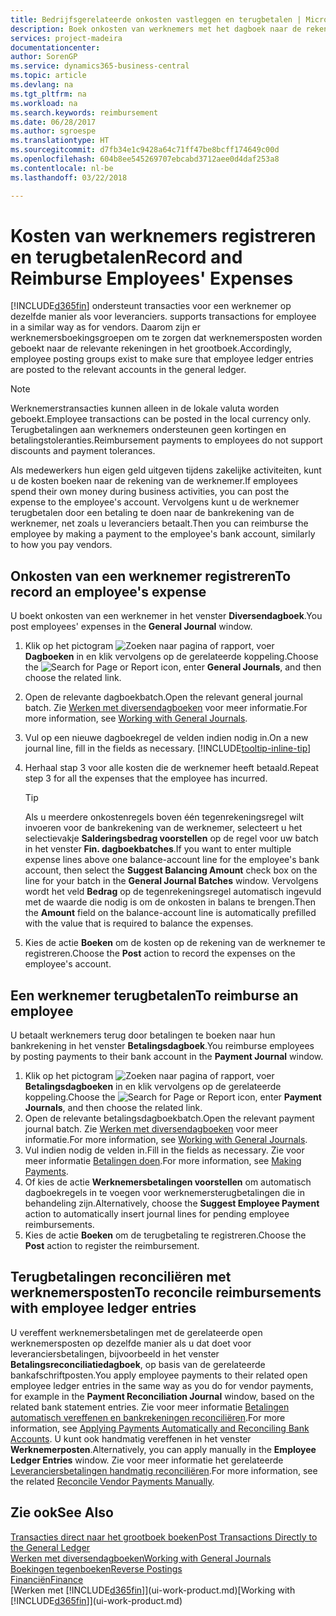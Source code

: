 ```yaml
---
title: Bedrijfsgerelateerde onkosten vastleggen en terugbetalen | Microsoft Docs
description: Boek onkosten van werknemers met het dagboek naar de rekening van de werknemer en boek later een betaling naar de bankrekening van de werknemer om bedrijfgerelateerde onkosten terug te betalen.
services: project-madeira
documentationcenter: 
author: SorenGP
ms.service: dynamics365-business-central
ms.topic: article
ms.devlang: na
ms.tgt_pltfrm: na
ms.workload: na
ms.search.keywords: reimbursement
ms.date: 06/28/2017
ms.author: sgroespe
ms.translationtype: HT
ms.sourcegitcommit: d7fb34e1c9428a64c71ff47be8bcff174649c00d
ms.openlocfilehash: 604b8ee545269707ebcabd3712aee0d4daf253a8
ms.contentlocale: nl-be
ms.lasthandoff: 03/22/2018

---
```

# <a name="record-and-reimburse-employees-expenses"></a><span data-ttu-id="1ca24-103">Kosten van werknemers registreren en terugbetalen</span><span class="sxs-lookup"><span data-stu-id="1ca24-103">Record and Reimburse Employees' Expenses</span></span>
[!INCLUDE[d365fin](includes/d365fin_md.md)]<span data-ttu-id="1ca24-104"> ondersteunt transacties voor een werknemer op dezelfde manier als voor leveranciers.</span><span class="sxs-lookup"><span data-stu-id="1ca24-104"> supports transactions for employee in a similar way as for vendors.</span></span> <span data-ttu-id="1ca24-105">Daarom zijn er werknemersboekingsgroepen om te zorgen dat werknemersposten worden geboekt naar de relevante rekeningen in het grootboek.</span><span class="sxs-lookup"><span data-stu-id="1ca24-105">Accordingly, employee posting groups exist to make sure that employee ledger entries are posted to the relevant accounts in the general ledger.</span></span>

> [!NOTE]  
> <span data-ttu-id="1ca24-106">Werknemerstransacties kunnen alleen in de lokale valuta worden geboekt.</span><span class="sxs-lookup"><span data-stu-id="1ca24-106">Employee transactions can be posted in the local currency only.</span></span> <span data-ttu-id="1ca24-107">Terugbetalingen aan werknemers ondersteunen geen kortingen en betalingstoleranties.</span><span class="sxs-lookup"><span data-stu-id="1ca24-107">Reimbursement payments to employees do not support discounts and payment tolerances.</span></span>

<span data-ttu-id="1ca24-108">Als medewerkers hun eigen geld uitgeven tijdens zakelijke activiteiten, kunt u de kosten boeken naar de rekening van de werknemer.</span><span class="sxs-lookup"><span data-stu-id="1ca24-108">If employees spend their own money during business activities, you can post the expense to the employee's account.</span></span> <span data-ttu-id="1ca24-109">Vervolgens kunt u de werknemer terugbetalen door een betaling te doen naar de bankrekening van de werknemer, net zoals u leveranciers betaalt.</span><span class="sxs-lookup"><span data-stu-id="1ca24-109">Then you can reimburse the employee by making a payment to the employee's bank account, similarly to how you pay vendors.</span></span>

## <a name="to-record-an-employees-expense"></a><span data-ttu-id="1ca24-110">Onkosten van een werknemer registreren</span><span class="sxs-lookup"><span data-stu-id="1ca24-110">To record an employee's expense</span></span>
<span data-ttu-id="1ca24-111">U boekt onkosten van een werknemer in het venster **Diversendagboek**.</span><span class="sxs-lookup"><span data-stu-id="1ca24-111">You post employees' expenses in the **General Journal** window.</span></span>
1. <span data-ttu-id="1ca24-112">Klik op het pictogram ![Zoeken naar pagina of rapport](media/ui-search/search_small.png "pictogram Zoeken naar pagina of rapport"), voer **Dagboeken** in en klik vervolgens op de gerelateerde koppeling.</span><span class="sxs-lookup"><span data-stu-id="1ca24-112">Choose the ![Search for Page or Report](media/ui-search/search_small.png "Search for Page or Report icon") icon, enter **General Journals**, and then choose the related link.</span></span>
2. <span data-ttu-id="1ca24-113">Open de relevante dagboekbatch.</span><span class="sxs-lookup"><span data-stu-id="1ca24-113">Open the relevant general journal batch.</span></span> <span data-ttu-id="1ca24-114">Zie [Werken met diversendagboeken](ui-work-general-journals.md) voor meer informatie.</span><span class="sxs-lookup"><span data-stu-id="1ca24-114">For more information, see [Working with General Journals](ui-work-general-journals.md).</span></span>
3. <span data-ttu-id="1ca24-115">Vul op een nieuwe dagboekregel de velden indien nodig in.</span><span class="sxs-lookup"><span data-stu-id="1ca24-115">On a new journal line, fill in the fields as necessary.</span></span> [!INCLUDE[tooltip-inline-tip](includes/tooltip-inline-tip_md.md)]    
4. <span data-ttu-id="1ca24-116">Herhaal stap 3 voor alle kosten die de werknemer heeft betaald.</span><span class="sxs-lookup"><span data-stu-id="1ca24-116">Repeat step 3 for all the expenses that the employee has incurred.</span></span>

    > [!TIP]  
    > <span data-ttu-id="1ca24-117">Als u meerdere onkostenregels boven één tegenrekeningsregel wilt invoeren voor de bankrekening van de werknemer, selecteert u het selectievakje **Salderingsbedrag voorstellen** op de regel voor uw batch in het venster **Fin. dagboekbatches**.</span><span class="sxs-lookup"><span data-stu-id="1ca24-117">If you want to enter multiple expense lines above one balance-account line for the employee's bank account, then select the **Suggest Balancing Amount** check box on the line for your batch in the **General Journal Batches** window.</span></span> <span data-ttu-id="1ca24-118">Vervolgens wordt het veld **Bedrag** op de tegenrekeningsregel automatisch ingevuld met de waarde die nodig is om de onkosten in balans te brengen.</span><span class="sxs-lookup"><span data-stu-id="1ca24-118">Then the **Amount** field on the balance-account line is automatically prefilled with the value that is required to balance the expenses.</span></span>
5. <span data-ttu-id="1ca24-119">Kies de actie **Boeken** om de kosten op de rekening van de werknemer te registreren.</span><span class="sxs-lookup"><span data-stu-id="1ca24-119">Choose the **Post** action to record the expenses on the employee's account.</span></span>

## <a name="to-reimburse-an-employee"></a><span data-ttu-id="1ca24-120">Een werknemer terugbetalen</span><span class="sxs-lookup"><span data-stu-id="1ca24-120">To reimburse an employee</span></span>
<span data-ttu-id="1ca24-121">U betaalt werknemers terug door betalingen te boeken naar hun bankrekening in het venster **Betalingsdagboek**.</span><span class="sxs-lookup"><span data-stu-id="1ca24-121">You reimburse employees by posting payments to their bank account in the **Payment Journal** window.</span></span>
1. <span data-ttu-id="1ca24-122">Klik op het pictogram ![Zoeken naar pagina of rapport](media/ui-search/search_small.png "pictogram Zoeken naar pagina of rapport"), voer **Betalingsdagboeken** in en klik vervolgens op de gerelateerde koppeling.</span><span class="sxs-lookup"><span data-stu-id="1ca24-122">Choose the ![Search for Page or Report](media/ui-search/search_small.png "Search for Page or Report icon") icon, enter **Payment Journals**, and then choose the related link.</span></span>
2. <span data-ttu-id="1ca24-123">Open de relevante betalingsdagboekbatch.</span><span class="sxs-lookup"><span data-stu-id="1ca24-123">Open the relevant payment journal batch.</span></span> <span data-ttu-id="1ca24-124">Zie [Werken met diversendagboeken](ui-work-general-journals.md) voor meer informatie.</span><span class="sxs-lookup"><span data-stu-id="1ca24-124">For more information, see [Working with General Journals](ui-work-general-journals.md).</span></span>
3. <span data-ttu-id="1ca24-125">Vul indien nodig de velden in.</span><span class="sxs-lookup"><span data-stu-id="1ca24-125">Fill in the fields as necessary.</span></span> <span data-ttu-id="1ca24-126">Zie voor meer informatie [Betalingen doen](payables-make-payments.md).</span><span class="sxs-lookup"><span data-stu-id="1ca24-126">For more information, see [Making Payments](payables-make-payments.md).</span></span>
4. <span data-ttu-id="1ca24-127">Of kies de actie **Werknemersbetalingen voorstellen** om automatisch dagboekregels in te voegen voor werknemersterugbetalingen die in behandeling zijn.</span><span class="sxs-lookup"><span data-stu-id="1ca24-127">Alternatively, choose the **Suggest Employee Payment** action to automatically insert journal lines for pending employee reimbursements.</span></span>
5. <span data-ttu-id="1ca24-128">Kies de actie **Boeken** om de terugbetaling te registreren.</span><span class="sxs-lookup"><span data-stu-id="1ca24-128">Choose the **Post** action to register the reimbursement.</span></span>  

## <a name="to-reconcile-reimbursements-with-employee-ledger-entries"></a><span data-ttu-id="1ca24-129">Terugbetalingen reconciliëren met werknemersposten</span><span class="sxs-lookup"><span data-stu-id="1ca24-129">To reconcile reimbursements with employee ledger entries</span></span>
<span data-ttu-id="1ca24-130">U vereffent werknemersbetalingen met de gerelateerde open werknemersposten op dezelfde manier als u dat doet voor leveranciersbetalingen, bijvoorbeeld in het venster **Betalingsreconciliatiedagboek**, op basis van de gerelateerde bankafschriftposten.</span><span class="sxs-lookup"><span data-stu-id="1ca24-130">You apply employee payments to their related open employee ledger entries in the same way as you do for vendor payments, for example in the **Payment Reconciliation Journal** window, based on the related bank statement entries.</span></span> <span data-ttu-id="1ca24-131">Zie voor meer informatie [Betalingen automatisch vereffenen en bankrekeningen reconciliëren](receivables-apply-payments-auto-reconcile-bank-accounts.md).</span><span class="sxs-lookup"><span data-stu-id="1ca24-131">For more information, see [Applying Payments Automatically and Reconciling Bank Accounts](receivables-apply-payments-auto-reconcile-bank-accounts.md).</span></span> <span data-ttu-id="1ca24-132">U kunt ook handmatig vereffenen in het venster **Werknemerposten**.</span><span class="sxs-lookup"><span data-stu-id="1ca24-132">Alternatively, you can apply manually in the **Employee Ledger Entries** window.</span></span> <span data-ttu-id="1ca24-133">Zie voor meer informatie het gerelateerde [Leveranciersbetalingen handmatig reconciliëren](payables-how-apply-purchase-transactions-manually.md).</span><span class="sxs-lookup"><span data-stu-id="1ca24-133">For more information, see the related [Reconcile Vendor Payments Manually](payables-how-apply-purchase-transactions-manually.md).</span></span>  

## <a name="see-also"></a><span data-ttu-id="1ca24-134">Zie ook</span><span class="sxs-lookup"><span data-stu-id="1ca24-134">See Also</span></span>
[<span data-ttu-id="1ca24-135">Transacties direct naar het grootboek boeken</span><span class="sxs-lookup"><span data-stu-id="1ca24-135">Post Transactions Directly to the General Ledger</span></span>](finance-how-post-transactions-directly.md)  
[<span data-ttu-id="1ca24-136">Werken met diversendagboeken</span><span class="sxs-lookup"><span data-stu-id="1ca24-136">Working with General Journals</span></span>](ui-work-general-journals.md)  
[<span data-ttu-id="1ca24-137">Boekingen tegenboeken</span><span class="sxs-lookup"><span data-stu-id="1ca24-137">Reverse Postings</span></span>](finance-how-reverse-journal-posting.md)  
[<span data-ttu-id="1ca24-138">Financiën</span><span class="sxs-lookup"><span data-stu-id="1ca24-138">Finance</span></span>](finance.md)  
<span data-ttu-id="1ca24-139">[Werken met [!INCLUDE[d365fin](includes/d365fin_md.md)]](ui-work-product.md)</span><span class="sxs-lookup"><span data-stu-id="1ca24-139">[Working with [!INCLUDE[d365fin](includes/d365fin_md.md)]](ui-work-product.md)</span></span>  

